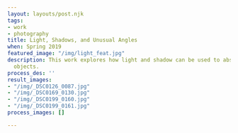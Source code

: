 ```yaml
---
layout: layouts/post.njk
tags:
- work
- photography
title: Light, Shadows, and Unusual Angles
when: Spring 2019
featured_image: "/img/light_feat.jpg"
description: This work explores how light and shadow can be used to abstract everyday
  objects.
process_des: ''
result_images:
- "/img/_DSC0126_0087.jpg"
- "/img/_DSC0169_0130.jpg"
- "/img/_DSC0199_0160.jpg"
- "/img/_DSC0199_0161.jpg"
process_images: []

---
```

